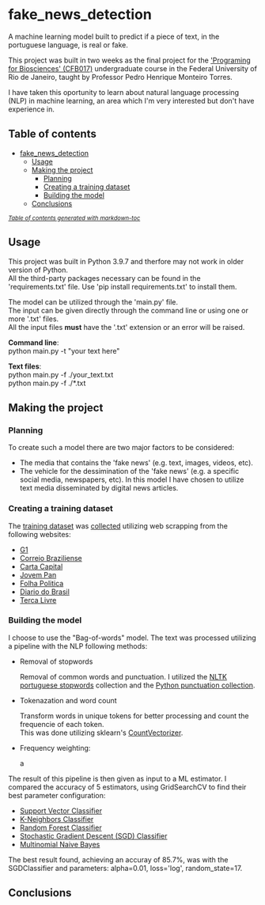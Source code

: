 # fake_news_detection
A machine learning model built to predict if a piece of text, in the portuguese language, is real or fake.

This project was built in two weeks as the final project for the ['Programing for Biosciences' (CFB017)](https://siga.ufrj.br/sira/repositorio-curriculo/disciplinas/9FF2077D-92A4-F799-307D-EA47BB21E873.html) undergraduate course in the Federal University of Rio de Janeiro, taught by Professor Pedro Henrique Monteiro Torres.

I have taken this oportunity to learn about natural language processing (NLP) in machine learning, an area which I'm very interested but don't have experience in.

## Table of contents
- [fake_news_detection](#fake-news-detection)
  * [Usage](#usage)
  * [Making the project](#making-the-project)
    + [Planning](#planning)
    + [Creating a training dataset](#creating-a-training-dataset)
    + [Building the model](#building-the-model)
  * [Conclusions](#conclusions)

<small><i><a href='http://ecotrust-canada.github.io/markdown-toc/'>Table of contents generated with markdown-toc</a></i></small>

## Usage
This project was built in Python 3.9.7 and therfore may not work in older version of Python.\
All the third-party packages necessary can be found in the 'requirements.txt' file. Use 'pip install requirements.txt' to install them. 

The model can be utilized through the 'main.py' file.\
The input can be given directly through the command line or using one or more '.txt' files.\
All the input files **must** have the '.txt' extension or an error will be raised. 

   **Command line**:\
       python main.py -t "your text here"

   **Text files**:\
       python main.py -f ./your_text.txt\
       python main.py -f ./*.txt

## Making the project
### Planning
To create such a model there are two major factors to be considered:
* The media that contains the 'fake news' (e.g. text, images, videos, etc).
* The vehicle for the dessimination of the 'fake news' (e.g. a specific social media, newspapers, etc).
In this model I have chosen to utilize text media disseminated by digital news articles.

### Creating a training dataset
The [training dataset](https://github.com/jpvasquesc/fake_news_detection/tree/main/training_data) was [collected](https://github.com/jpvasquesc/fake_news_detection/tree/main/news_scrapping) utilizing web scrapping from the following websites:
* [G1](https://g1.globo.com/)
* [Correio Braziliense](https://www.correiobraziliense.com.br/)
* [Carta Capital](https://www.cartacapital.com.br/)
* [Jovem Pan](https://jovempan.com.br/)
* [Folha Politica](https://www.folhapolitica.org/)
* [Diario do Brasil](https://diariodobrasil.org/)
* [Terca Livre](https://tercalivre.com.br/)

### Building the model
I choose to use the "Bag-of-words" model. The text was processed utilizing a pipeline with the NLP following methods:
* Removal of stopwords

   Removal of common words and punctuation. I utilized the [NLTK portuguese stopwords](http://www.nltk.org/nltk_data/) collection and the [Python punctuation collection](https://docs.python.org/3/library/string.html#string.punctuation).

* Tokenazation and word count

   Transform words in unique tokens for better processing and count the frequencie of each token.\
   This was done utilizing sklearn's [CountVectorizer](https://scikit-learn.org/stable/modules/generated/sklearn.feature_extraction.text.CountVectorizer.html).

* Frequency weighting: 
   
   a

The result of this pipeline is then given as input to a ML estimator. I compared the accuracy of 5 estimators, using GridSearchCV to find their best parameter configuration:
* [Support Vector Classifier](https://scikit-learn.org/stable/modules/generated/sklearn.svm.SVC.html)
* [K-Neighbors Classifier](https://scikit-learn.org/stable/modules/generated/sklearn.neighbors.KNeighborsClassifier.html)
* [Random Forest Classifier](https://scikit-learn.org/stable/modules/generated/sklearn.ensemble.RandomForestClassifier.html)
* [Stochastic Gradient Descent (SGD) Classifier](https://scikit-learn.org/stable/modules/generated/sklearn.linear_model.SGDClassifier.html)
* [Multinomial Naive Bayes](https://scikit-learn.org/stable/modules/generated/sklearn.naive_bayes.MultinomialNB.html)

The best result found, achieving an accuray of 85.7%, was with the SGDClassifier and parameters: alpha=0.01, loss='log', random_state=17.

## Conclusions
